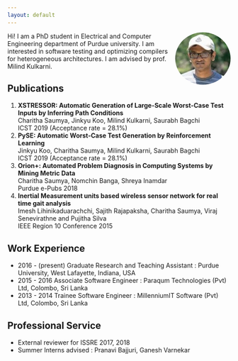 ```yaml
---
layout: default
---
```


<!--<img class="profile-picture" src="charitha.jpg">-->
<img src="charitha.jpg" alt="Poster" style="float:  right; width: 125px;  border-radius: 50%;"/> 

Hi! I am a PhD student in Electrical and Computer Engineering department of Purdue university. I am interested in software testing and optimizing compilers for heterogeneous architectures. I am advised by prof. Milind Kulkarni.
## Publications

1. **XSTRESSOR: Automatic Generation of Large-Scale Worst-Case Test Inputs by Inferring Path Conditions** <br/>
   Charitha Saumya, Jinkyu Koo, Milind Kulkarni, Saurabh Bagchi <br/>
   ICST 2019 (Acceptance rate = 28.1%) 
2. **PySE: Automatic Worst-Case Test Generation by Reinforcement Learning** <br/>
   Jinkyu Koo, Charitha Saumya, Milind Kulkarni, Saurabh Bagchi <br/>
   ICST 2019 (Acceptance rate = 28.1%)
3. **Orion+: Automated Problem Diagnosis in Computing Systems by Mining Metric Data** <br/>
   Charitha Saumya, Nomchin Banga, Shreya Inamdar <br/>
   Purdue e-Pubs 2018
4. **Inertial Measurement units based wireless sensor network for real time gait analysis** <br/>
   Imesh Lihinikaduarachchi, Sajith Rajapaksha, Charitha Saumya, Viraj Senevirathne and Pujitha Silva <br/>
   IEEE Region 10 Conference 2015

## Work Experience

* 2016 - (present) Graduate Research and Teaching Assistant : Purdue University, West Lafayette, Indiana, USA
* 2015 - 2016 Associate Software Engineer : Paraqum Technologies (Pvt) Ltd, Colombo, Sri Lanka
* 2013 - 2014 Trainee Software Engineer : MillenniumIT Software (Pvt) Ltd, Colombo, Sri Lanka

## Professional Service
* External reviewer for ISSRE 2017, 2018
* Summer Interns advised : Pranavi Bajjuri, Ganesh Varnekar

<!--## Typography-->

<!--This is a [link](http://google.com). Something *italics* and something **bold**.-->

<!--Here is a table-->

<!--Year | Award | Category-->
<!-------|-------|---------->
<!--2014 | Emmy  | Won Outstanding Lead Actor in a miniseries or a movie-->
<!--2015 | BAFTA | Nominated for Best Leading Actor for Sherlock-->
<!--2014 | Satellite | Won Best Actor miniseries or television film-->

<!--Here is a horizontal rule-->

<!------->

<!--Here is a blockquote-->

<!-- To a great mind, nothing is little-->

<!--## References-->

<!--* Foo Bar: Head of Department, Placeholder Names, Lorem-->
<!--* John Doe: Associate Professor, Department of Computer Science, Ipsum-->
